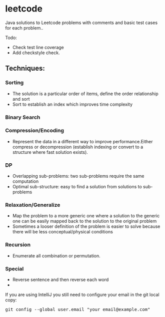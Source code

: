 # leetcode
Java solutions to Leetcode problems with comments and basic test cases for each problem.. 



Todo:
 - Check test line coverage
 - Add checkstyle check.


## Techniques:

### Sorting
- The solution is a particular order of items, define the order relationship and sort
- Sort to establish an index which improves time complexity

### Binary Search

### Compression/Encoding
- Represent the data in a different way to improve performance.Either compress or decompression (establish indexing or convert to a structure where fast solution exists).

### DP
- Overlapping sub-problems: two sub-problems require the same computation
- Optimal sub-structure: easy to find a solution from solutions to sub-problems

### Relaxation/Generalize
- Map the problem to a more generic one where a solution to the generic one can be easily mapped back to the solution to the original problem
- Sometimes a looser definition of the problem is easier to solve because there will be less conceptual/physical conditions

### Recursion
- Enumerate all combination or permutation.


### Special
- Reverse sentence and then reverse each word
- 



If you are using IntelliJ you still need to configure your email in the git local copy:
<pre>
git config --global user.email "your_email@example.com"
</pre>